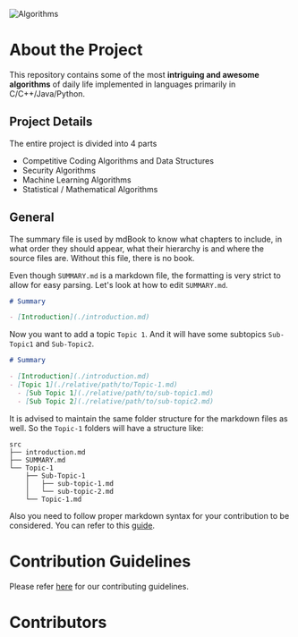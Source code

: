 ![Algorithms](https://socialify.git.ci/codeiiest-dev/algorithms/image?description=1&font=Raleway&forks=1&issues=1&language=1&owner=1&pattern=Charlie%20Brown&pulls=1&stargazers=1&theme=Dark)

# About the Project

This repository contains some of the most  **intriguing and awesome algorithms**  of daily life implemented in languages primarily in C/C++/Java/Python.

## Project Details

The entire project is divided into 4 parts

-   Competitive Coding Algorithms and Data Structures
-   Security Algorithms
-   Machine Learning Algorithms
-   Statistical / Mathematical Algorithms

##  General

The summary file is used by mdBook to know what chapters to include, in what order they should appear, what their hierarchy is and where the source files are. Without this file, there is no book.

Even though  `SUMMARY.md`  is a markdown file, the formatting is very strict to allow for easy parsing. 
Let's look at how to edit `SUMMARY.md`.


```markdown
# Summary

- [Introduction](./introduction.md)
```
 Now you want to add a topic `Topic 1`. And it will have some subtopics `Sub-Topic1` and `Sub-Topic2`. 
 
```markdown
# Summary

- [Introduction](./introduction.md)
- [Topic 1](./relative/path/to/Topic-1.md)
  - [Sub Topic 1](./relative/path/to/sub-topic1.md)
  - [Sub Topic 2](./relative/path/to/sub-topic2.md)
```

It is advised to maintain the same folder structure for the markdown files as well. 
So the `Topic-1` folders will have a structure like:

```
src
├── introduction.md
├── SUMMARY.md
└── Topic-1
    ├── Sub-Topic-1
    │   ├── sub-topic-1.md
    │   └── sub-topic-2.md
    └── Topic-1.md
```

Also you need to follow proper markdown syntax for your contribution to be considered.  You can refer to this [guide](https://www.markdownguide.org/basic-syntax/).


# Contribution Guidelines

Please refer [here](./CONTRIBUTING.md) for our contributing guidelines.

# Contributors

